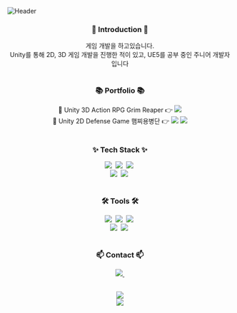 <!--헤더 부분-->
![Header](https://capsule-render.vercel.app/api?type=soft&height=300&color=D7CEE4&text=JinLee's%20GitHub&animation=fadeIn&textBg=true&fontColor=FFFFFF)

<!--인트로-->
<h3 align="center">💫 Introduction 💫</h3>
<div align="center">
  게임 개발을 하고있습니다.<br>
  Unity를 통해 2D, 3D 게임 개발을 진행한 적이 있고, UE5를 공부 중인 주니어 개발자입니다
</div>
<br>

<!--포트폴리오-->
<h3 align="center">📚 Portfolio 📚 </h3>
<div align="center">
  🌠 Unity 3D Action RPG Grim Reaper 👉 <a href="https://youtu.be/ygd3OhDwnwI"><img src="https://img.shields.io/badge/YouTube-FF0000?style=flat&logo=youtube&logoColor=white"/></a><br>
  🌠 Unity 2D Defense Game 햄찌용병단 👉 <a href="https://youtu.be/xchtcEMwGy8"><img src="https://img.shields.io/badge/YouTube-FF0000?style=flat&logo=youtube&logoColor=white"/></a>
  <a href="https://play.google.com/store/apps/details?id=com.RoomNo7Gaming&pcampaignid=web_share"><img src="https://img.shields.io/badge/Google Play-white?style=flat&logo=googleplay&logoColor=414141"/></a>
</div>
<br>

<!--내용 부분-->
<h3 align="center">✨ Tech Stack ✨</h3>
<div align="center">
  <img src="https://img.shields.io/badge/C-00599C?style=for-the-badge&logo=c&logoColor=white" />&nbsp
  <img src="https://img.shields.io/badge/C%2B%2B-00599C?style=for-the-badge&logo=c%2B%2B&logoColor=white" />&nbsp
  <img src="https://img.shields.io/badge/C%23-239120?style=for-the-badge&logo=c-sharp&logoColor=white" />&nbsp
</div>

<div align="center">
  <img src="https://img.shields.io/badge/Unity-100000?style=for-the-badge&logo=unity&logoColor=white" />&nbsp
  <img src="https://img.shields.io/badge/unrealengine-%23313131.svg?style=for-the-badge&logo=unrealengine&logoColor=white" />&nbsp
</div>

<br>

<h3 align="center">🛠 Tools 🛠</h3>
<div align="center">
  <img src="https://img.shields.io/badge/git-F05033.svg?style=for-the-badge&logo=git&logoColor=white" />&nbsp
  <img src="https://img.shields.io/badge/github-181717.svg?style=for-the-badge&logo=github&logoColor=white" />&nbsp
  <img src="https://img.shields.io/badge/Visual_Studio-5C2D91?style=for-the-badge&logo=visual%20studio&logoColor=white" />&nbsp
</div>

<div align="center">
  <img src="https://img.shields.io/badge/Visual_Studio_Code-0078D4?style=for-the-badge&logo=visual%20studio%20code&logoColor=white" />&nbsp
  <img src="https://img.shields.io/badge/Sourcetree-0052CC?style=for-the-badge&logo=Sourcetree&logoColor=white" />&nbsp
</div>

<br>

<h3 align="center">📫 Contact 📫</h3>
<div align="center">
  <a href="mailto:ljs4784@gmail.com">
    <img
      src="https://img.shields.io/badge/ljs4784@gmail.com-D14836?style=for-the-badge&logo=gmail&logoColor=white"/>&nbsp
  </a>
</div>

<br>

<!--가장 많이 사용한 언어 & 깃허브 스탯-->
<p align = "center">
  <img src = "https://github-readme-stats.vercel.app/api/top-langs/?username=Jinlee0206">
  <br>
  <img src = "https://github-readme-stats.vercel.app/api?username=Jinlee0206&hide=contribs,prs&show_icons=true&theme=transparent">
</p>

<br>
